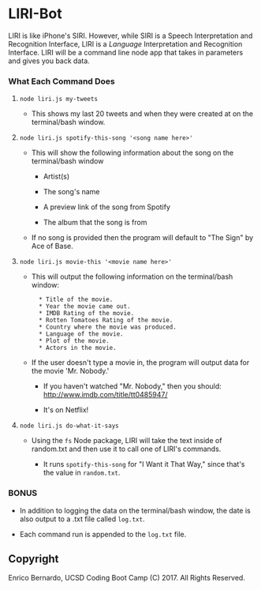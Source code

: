 # LIRI-Bot
LIRI is like iPhone's SIRI. However, while SIRI is a Speech Interpretation and Recognition Interface, LIRI is a _Language_ Interpretation and Recognition Interface. LIRI will be a command line node app that takes in parameters and gives you back data.

### What Each Command Does

1. `node liri.js my-tweets`

   * This shows my last 20 tweets and when they were created at on the terminal/bash window.

2. `node liri.js spotify-this-song '<song name here>'`

   * This will show the following information about the song on the terminal/bash window
     
     * Artist(s)
     
     * The song's name
     
     * A preview link of the song from Spotify
     
     * The album that the song is from

   * If no song is provided then the program will default to "The Sign" by Ace of Base.

3. `node liri.js movie-this '<movie name here>'`

   * This will output the following information on the terminal/bash window:

     ```
       * Title of the movie.
       * Year the movie came out.
       * IMDB Rating of the movie.
       * Rotten Tomatoes Rating of the movie.
       * Country where the movie was produced.
       * Language of the movie.
       * Plot of the movie.
       * Actors in the movie.
     ```

   * If the user doesn't type a movie in, the program will output data for the movie 'Mr. Nobody.'
     
     * If you haven't watched "Mr. Nobody," then you should: <http://www.imdb.com/title/tt0485947/>
     
     * It's on Netflix!
   
4. `node liri.js do-what-it-says`
   
   * Using the `fs` Node package, LIRI will take the text inside of random.txt and then use it to call one of LIRI's commands.
     
     * It runs `spotify-this-song` for "I Want it That Way," since that's the value in `random.txt`.
     
### BONUS

* In addition to logging the data on the terminal/bash window, the date is also output to a .txt file called `log.txt`.

* Each command run is appended to the `log.txt` file. 

## Copyright

Enrico Bernardo, UCSD Coding Boot Camp (C) 2017. All Rights Reserved.
